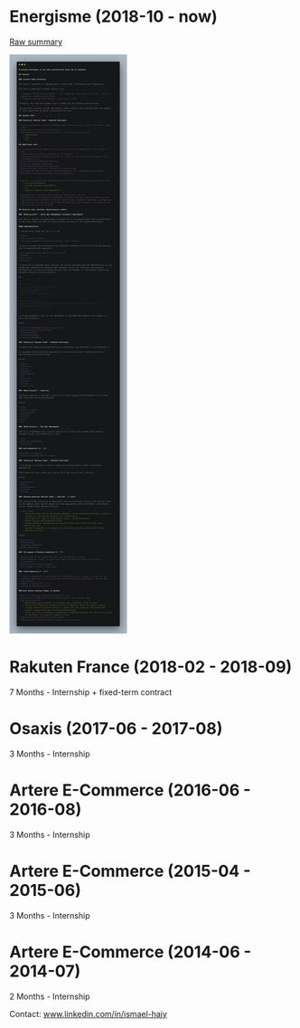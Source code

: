 # Energisme (2018-10 - now)

[Raw summary](energisme_work.md)

![summary](energisme_dev_work.png)

# Rakuten France (2018-02 - 2018-09)

7 Months - Internship + fixed-term contract

# Osaxis (2017-06 - 2017-08)

3 Months - Internship

# Artere E-Commerce (2016-06 - 2016-08)

3 Months - Internship

# Artere E-Commerce (2015-04 - 2015-06)

3 Months - Internship

# Artere E-Commerce (2014-06 - 2014-07)

2 Months - Internship

Contact: www.linkedin.com/in/ismael-hajy

